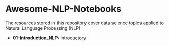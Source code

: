 # Awesome-NLP-Notebooks
The resources stored in this repository cover data science topics applied to Natural Language Processing (NLP)

- **01-Introduction_NLP:** introductory 